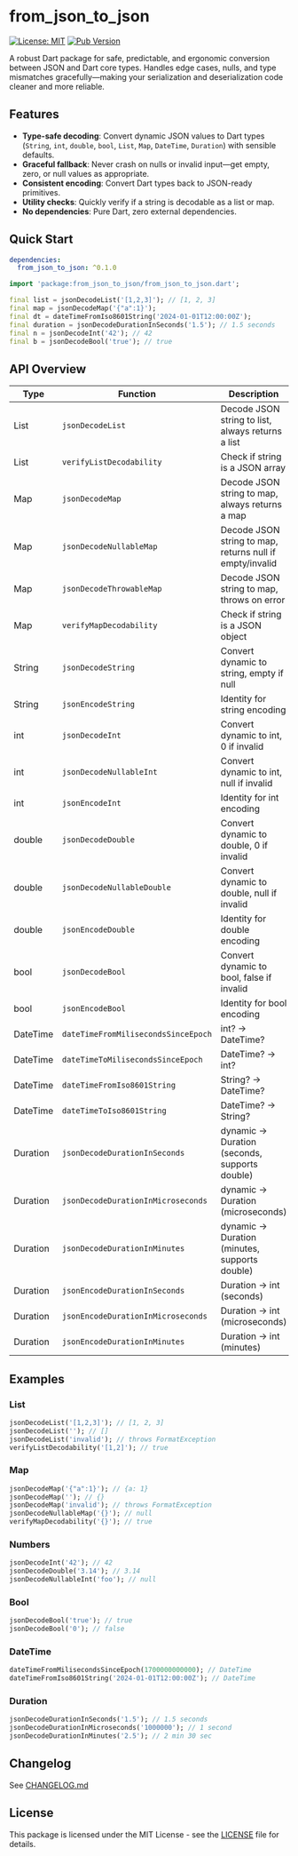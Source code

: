 <!-- PROMPT for doc
Add detailed documentation comments to the following classes, focusing on their purpose and usage. -->

# from_json_to_json

[![License: MIT](https://img.shields.io/badge/License-MIT-yellow.svg)](https://opensource.org/licenses/MIT)
[![Pub Version](https://img.shields.io/badge/version-0.1.0-blue)](https://pub.dev/packages/from_json_to_json)

A robust Dart package for safe, predictable, and ergonomic conversion between JSON and Dart core types. Handles edge cases, nulls, and type mismatches gracefully—making your serialization and deserialization code cleaner and more reliable.

## Features

- **Type-safe decoding**: Convert dynamic JSON values to Dart types (`String`, `int`, `double`, `bool`, `List`, `Map`, `DateTime`, `Duration`) with sensible defaults.
- **Graceful fallback**: Never crash on nulls or invalid input—get empty, zero, or null values as appropriate.
- **Consistent encoding**: Convert Dart types back to JSON-ready primitives.
- **Utility checks**: Quickly verify if a string is decodable as a list or map.
- **No dependencies**: Pure Dart, zero external dependencies.

## Quick Start

```yaml
dependencies:
  from_json_to_json: ^0.1.0
```

```dart
import 'package:from_json_to_json/from_json_to_json.dart';

final list = jsonDecodeList('[1,2,3]'); // [1, 2, 3]
final map = jsonDecodeMap('{"a":1}');
final dt = dateTimeFromIso8601String('2024-01-01T12:00:00Z');
final duration = jsonDecodeDurationInSeconds('1.5'); // 1.5 seconds
final n = jsonDecodeInt('42'); // 42
final b = jsonDecodeBool('true'); // true
```

## API Overview

| Type     | Function                            | Description                                              |
| -------- | ----------------------------------- | -------------------------------------------------------- |
| List     | `jsonDecodeList`                    | Decode JSON string to list, always returns a list        |
| List     | `verifyListDecodability`            | Check if string is a JSON array                          |
| Map      | `jsonDecodeMap`                     | Decode JSON string to map, always returns a map          |
| Map      | `jsonDecodeNullableMap`             | Decode JSON string to map, returns null if empty/invalid |
| Map      | `jsonDecodeThrowableMap`            | Decode JSON string to map, throws on error               |
| Map      | `verifyMapDecodability`             | Check if string is a JSON object                         |
| String   | `jsonDecodeString`                  | Convert dynamic to string, empty if null                 |
| String   | `jsonEncodeString`                  | Identity for string encoding                             |
| int      | `jsonDecodeInt`                     | Convert dynamic to int, 0 if invalid                     |
| int      | `jsonDecodeNullableInt`             | Convert dynamic to int, null if invalid                  |
| int      | `jsonEncodeInt`                     | Identity for int encoding                                |
| double   | `jsonDecodeDouble`                  | Convert dynamic to double, 0 if invalid                  |
| double   | `jsonDecodeNullableDouble`          | Convert dynamic to double, null if invalid               |
| double   | `jsonEncodeDouble`                  | Identity for double encoding                             |
| bool     | `jsonDecodeBool`                    | Convert dynamic to bool, false if invalid                |
| bool     | `jsonEncodeBool`                    | Identity for bool encoding                               |
| DateTime | `dateTimeFromMilisecondsSinceEpoch` | int? → DateTime?                                         |
| DateTime | `dateTimeToMilisecondsSinceEpoch`   | DateTime? → int?                                         |
| DateTime | `dateTimeFromIso8601String`         | String? → DateTime?                                      |
| DateTime | `dateTimeToIso8601String`           | DateTime? → String?                                      |
| Duration | `jsonDecodeDurationInSeconds`       | dynamic → Duration (seconds, supports double)            |
| Duration | `jsonDecodeDurationInMicroseconds`  | dynamic → Duration (microseconds)                        |
| Duration | `jsonDecodeDurationInMinutes`       | dynamic → Duration (minutes, supports double)            |
| Duration | `jsonEncodeDurationInSeconds`       | Duration → int (seconds)                                 |
| Duration | `jsonEncodeDurationInMicroseconds`  | Duration → int (microseconds)                            |
| Duration | `jsonEncodeDurationInMinutes`       | Duration → int (minutes)                                 |

## Examples

### List

```dart
jsonDecodeList('[1,2,3]'); // [1, 2, 3]
jsonDecodeList(''); // []
jsonDecodeList('invalid'); // throws FormatException
verifyListDecodability('[1,2]'); // true
```

### Map

```dart
jsonDecodeMap('{"a":1}'); // {a: 1}
jsonDecodeMap(''); // {}
jsonDecodeMap('invalid'); // throws FormatException
jsonDecodeNullableMap('{}'); // null
verifyMapDecodability('{}'); // true
```

### Numbers

```dart
jsonDecodeInt('42'); // 42
jsonDecodeDouble('3.14'); // 3.14
jsonDecodeNullableInt('foo'); // null
```

### Bool

```dart
jsonDecodeBool('true'); // true
jsonDecodeBool('0'); // false
```

### DateTime

```dart
dateTimeFromMilisecondsSinceEpoch(1700000000000); // DateTime
dateTimeFromIso8601String('2024-01-01T12:00:00Z'); // DateTime
```

### Duration

```dart
jsonDecodeDurationInSeconds('1.5'); // 1.5 seconds
jsonDecodeDurationInMicroseconds('1000000'); // 1 second
jsonDecodeDurationInMinutes('2.5'); // 2 min 30 sec
```

## Changelog

See [CHANGELOG.md](CHANGELOG.md)

## License

This package is licensed under the MIT License - see the [LICENSE](LICENSE) file for details.
